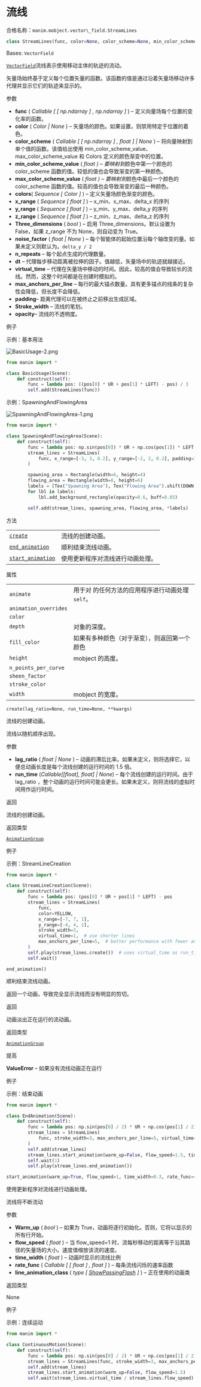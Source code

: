 # 流线

合格名称：`manim.mobject.vector\_field.StreamLines`


```py
class StreamLines(func, color=None, color_scheme=None, min_color_scheme_value=0, max_color_scheme_value=2, colors=['#236B8E', '#83C167', '#FFFF00', '#FC6255'], x_range=None, y_range=None, z_range=None, three_dimensions=False, noise_factor=None, n_repeats=1, dt=0.05, virtual_time=3, max_anchors_per_line=100, padding=3, stroke_width=1, opacity=1, **kwargs)
```

Bases: `VectorField`

[`VectorField`]()流线表示使用移动主体的轨迹的流动。

矢量场始终基于定义每个位置矢量的函数。该函数的值是通过沿着矢量场移动许多代理并显示它们的轨迹来显示的。

参数

- **func** ( _Callable_ _\[_ _\[_ _np.ndarray_ _\]_ _,_ _np.ndarray_ _\]_ ) – 定义向量场每个位置的变化率的函数。
- **color** ( _Color_ _|_ _None_ ) – 矢量场的颜色。如果设置，则禁用特定于位置的着色。
- **color_scheme** ( _Callable_ _\[_ _\[_ _np.ndarray_ _\]_ _,_ _float_ _\]_ _|_ _None_ ) – 将向量映射到单个值的函数。该值给出使用 min_color_scheme_value、max_color_scheme_value 和 Colors 定义的颜色渐变中的位置。
- **min_color_scheme_value** ( *float ) – 要映射到*颜色中第一个颜色的 color_scheme 函数的值。较低的值也会导致渐变的第一种颜色。
- **max_color_scheme_value** ( *float ) – 要映射到*颜色中最后一个颜色的 color_scheme 函数的值。较高的值也会导致渐变的最后一种颜色。
- **colors**( _Sequence_ _\[_ _Color_ _\]_ ) – 定义矢量场颜色渐变的颜色。
- **x_range** ( _Sequence_ _\[_ _float_ _\]_ ) – x_min、x_max、delta_x 的序列
- **y_range** ( _Sequence_ _\[_ _float_ _\]_ ) – y_min、y_max、delta_y 的序列
- **z_range** ( _Sequence_ _\[_ _float_ _\]_ ) – z_min、z_max、delta_z 的序列
- **Three_dimensions** ( _bool_ ) – 启用 Three_dimensions。默认设置为 False，如果 z_range 不为 None，则自动变为 True。
- **noise_factor** ( _float_ _|_ _None_ ) – 每个智能体的起始位置沿每个轴改变的量。如果未定义则默认为。`delta_y / 2`
- **n_repeats** – 每个起点生成的代理数量。
- **dt** – 代理每步移动距离被拉伸的因子。值越低，矢量场中的轨迹就越接近。
- **virtual_time** – 代理在矢量场中移动的时间。因此，较高的值会导致较长的流线。然而，这整个时间都是在创建时模拟的。
- **max_anchors_per_line** – 每行的最大锚点数量。具有更多锚点的线条的复杂性会降低，但长度不会降低。
- **padding**– 距离代理可以在被终止之前移出生成区域。
- **Stroke_width** – 流线的笔划。
- **opacity**– 流线的不透明度。


例子

示例：基本用法

![BasicUsage-2.png](../static/BasicUsage-2.png)

```py
from manim import *

class BasicUsage(Scene):
    def construct(self):
        func = lambda pos: ((pos[0] * UR + pos[1] * LEFT) - pos) / 3
        self.add(StreamLines(func))
```


示例：SpawningAndFlowingArea

![SpawningAndFlowingArea-1.png](../static/SpawningAndFlowingArea-1.png)

```py
from manim import *

class SpawningAndFlowingArea(Scene):
    def construct(self):
        func = lambda pos: np.sin(pos[0]) * UR + np.cos(pos[1]) * LEFT + pos / 5
        stream_lines = StreamLines(
            func, x_range=[-3, 3, 0.2], y_range=[-2, 2, 0.2], padding=1
        )

        spawning_area = Rectangle(width=6, height=4)
        flowing_area = Rectangle(width=8, height=6)
        labels = [Tex("Spawning Area"), Tex("Flowing Area").shift(DOWN * 2.5)]
        for lbl in labels:
            lbl.add_background_rectangle(opacity=0.6, buff=0.05)

        self.add(stream_lines, spawning_area, flowing_area, *labels)
```


方法

|||
|-|-|
[`create`]()|流线的创建动画。
[`end_animation`]()|顺利结束流线动画。
[`start_animation`]()|使用更新程序对流线进行动画处理。


属性

|||
|-|-|
`animate`|用于对 的任何方法的应用程序进行动画处理`self`。
`animation_overrides`|
`color`|
`depth`|对象的深度。
`fill_color`|如果有多种颜色（对于渐变），则返回第一个颜色
`height`|mobject 的高度。
`n_points_per_curve`|
`sheen_factor`|
`stroke_color`|
`width`|mobject 的宽度。



`create(lag_ratio=None, run_time=None, **kwargs)`

流线的创建动画。

流线以随机顺序出现。

参数

- **lag_ratio** ( _float_ _|_ _None_ ) – 动画的滞后比率。如果未定义，则将选择它，以便总动画长度是每个流线创建的运行时间的 1.5 倍。
- **run_time** (_Callable\[\[float\], float\] | None_) – 每个流线创建的运行时间。由于 lag_ratio ，整个动画的运行时间可能会更长。如果未定义，则将流线的虚拟时间用作运行时间。

返回

流线的创建动画。

返回类型

[`AnimationGroup`]()


例子

示例：StreamLineCreation 

```py
from manim import *

class StreamLineCreation(Scene):
    def construct(self):
        func = lambda pos: (pos[0] * UR + pos[1] * LEFT) - pos
        stream_lines = StreamLines(
            func,
            color=YELLOW,
            x_range=[-7, 7, 1],
            y_range=[-4, 4, 1],
            stroke_width=3,
            virtual_time=1,  # use shorter lines
            max_anchors_per_line=5,  # better performance with fewer anchors
        )
        self.play(stream_lines.create())  # uses virtual_time as run_time
        self.wait()
```


`end_animation()`

顺利结束流线动画。

返回一个动画，导致完全显示流线而没有明显的剪切。

返回

动画淡出正在运行的流动画。

返回类型

[`AnimationGroup`]()

提高

**ValueError** – 如果没有流线动画正在运行


例子

示例：结束动画

```py
from manim import *

class EndAnimation(Scene):
    def construct(self):
        func = lambda pos: np.sin(pos[0] / 2) * UR + np.cos(pos[1] / 2) * LEFT
        stream_lines = StreamLines(
            func, stroke_width=3, max_anchors_per_line=5, virtual_time=1, color=BLUE
        )
        self.add(stream_lines)
        stream_lines.start_animation(warm_up=False, flow_speed=1.5, time_width=0.5)
        self.wait(1)
        self.play(stream_lines.end_animation())
```


```py
start_animation(warm_up=True, flow_speed=1, time_width=0.3, rate_func=<function linear>, line_animation_class=<class 'manim.animation.indication.ShowPassingFlash'>, **kwargs)
```

使用更新程序对流线进行动画处理。

流线将不断流动

参数

- **Warm_up** ( _bool_ ) – 如果为 True，动画将逐行初始化。否则，它将以显示的所有行开始。
- **flow_speed** ( _float_ ) – 当 flow_speed=1 时，流每秒移动的距离等于沿其路径的矢量场的大小。速度值缩放该流的速度。
- **time_width** ( _float_ ) – 动画时显示的流线比例
- **rate_func** ( _Callable_ _\[_ _\[_ _float_ _\]_ _,_ _float_ _\]_ ) – 每条流线闪烁的速率函数
- **line_animation_class** ( _type_ _\[_ [_ShowPassingFlash_]() _\]_ ) – 正在使用的动画类

返回类型

None


例子

示例：连续运动

```py
from manim import *

class ContinuousMotion(Scene):
    def construct(self):
        func = lambda pos: np.sin(pos[0] / 2) * UR + np.cos(pos[1] / 2) * LEFT
        stream_lines = StreamLines(func, stroke_width=3, max_anchors_per_line=30)
        self.add(stream_lines)
        stream_lines.start_animation(warm_up=False, flow_speed=1.5)
        self.wait(stream_lines.virtual_time / stream_lines.flow_speed)
```
